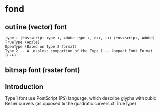# fond

## outline (vector) font
    Type 1 (PostScript Type 1, Adobe Type 1, PS1, T1) (PostScript, Adobe)
    TrueType (Apple)
    OpenType (Based on Type 2 format)
    Type 2 -- A lossless compaction of the Type 1 -- Compact Font Format (CFF)

## bitmap font (raster font)



## Introduction
Type 1 font use PostScript (PS) language, which describe glyphs with cubic
Bezier curvers (as opposed to the quadratic curvers of TrueType)
